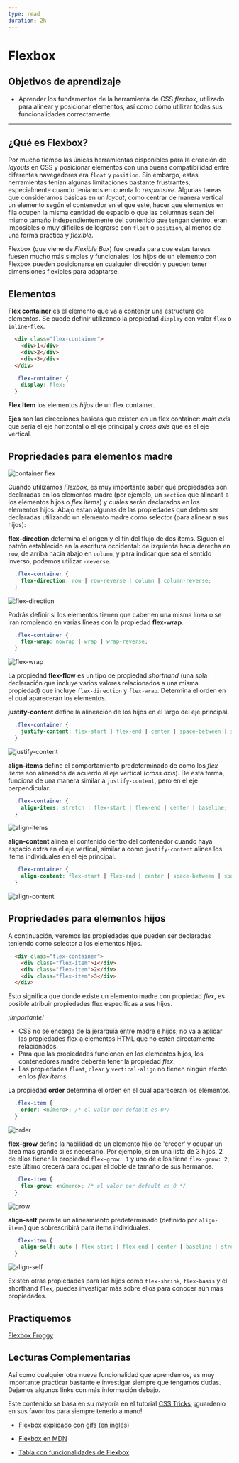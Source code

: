 ```yaml
---
type: read
duration: 2h
---
```


# Flexbox

## Objetivos de aprendizaje

- Aprender los fundamentos de la herramienta de CSS _flexbox_, utilizado para
alinear y posicionar elementos, así como cómo utilizar todas sus
funcionalidades correctamente.

***

## ¿Qué es Flexbox?

Por mucho tiempo las únicas herramientas disponibles para la creación de
_layouts_ en CSS y posicionar elementos con una buena compatibilidad entre
diferentes navegadores era `float` y `position`.
Sin embargo, estas herramientas tenían algunas limitaciones bastante
frustrantes, especialmente cuando teníamos en cuenta lo _responsive_.
Algunas tareas que consideramos básicas en un _layout_, como centrar de manera
vertical un elemento según el contenedor en el que esté, hacer que elementos en
fila ocupen la misma cantidad de espacio o que las columnas sean del mismo
tamaño independientemente del contenido que tengan dentro, eran imposibles o muy
dificiles de lograrse con `float` o `position`, al menos de una forma práctica
y _flexible_.

Flexbox (que viene de _Flexible Box_) fue creada para que estas tareas fuesen
mucho más simples y funcionales: los hijos de un elemento con Flexbox pueden
posicionarse en cualquier dirección y pueden tener dimensiones flexibles para
adaptarse.

## Elementos

**Flex container** es el elemento que va a contener una estructura de elementos.
Se puede definir utilizando la propiedad `display` con valor `flex` o
`inline-flex`.

```html
  <div class="flex-container">
    <div>1</div>
    <div>2</div>
    <div>3</div>
  </div>
```

```css
  .flex-container {
    display: flex;
  }
```

**Flex Item** los elementos _hijos_ de un flex container.

**Ejes** son las direcciones basicas que existen en un flex container: _main
axis_ que sería el eje horizontal o el eje principal y _cross axis_ que es el
eje vertical.

## Propriedades para elementos madre

![container flex](https://css-tricks.com/wp-content/uploads/2018/10/01-container.svg)

Cuando utilizamos _Flexbox_, es muy importante saber qué propiedades son
declaradas en los elementos madre (por ejemplo, un `section` que alineará a los
elementos hijos o _flex items_) y cuáles serán declarados en los elementos
hijos.
Abajo estan algunas de las propiedades que deben ser declaradas utilizando un
elemento madre como selector (para alinear a sus hijos):

**flex-direction** determina el origen y el fin del flujo de dos items. Siguen
el patrón establecido en la escritura occidental: de izquierda hacia derecha en
`row`, de arriba hacia abajo en `column`, y para indicar que sea el sentido
inverso, podemos utilizar `-reverse`.

```css
  .flex-container {
    flex-direction: row | row-reverse | column | column-reverse;
  }
```

![flex-direction](https://css-tricks.com/wp-content/uploads/2018/10/flex-direction.svg)

Podrás definir si los elementos tienen que caber en una misma línea o se iran
rompiendo en varias líneas con la propiedad **flex-wrap**.

```css
  .flex-container {
    flex-wrap: nowrap | wrap | wrap-reverse;
  }
```

![flex-wrap](https://css-tricks.com/wp-content/uploads/2018/10/flex-wrap.svg)

La propiedad **flex-flow** es un tipo de propiedad _shorthand_ (una sola
declaración que incluye varios valores relacionados a una misma propiedad) que
incluye `flex-direction` y `flex-wrap`. Determina el orden en el cual aparecerán
los elementos.

**justify-content** define la alineación de los hijos en el largo del eje
principal.

```css
  .flex-container {
    justify-content: flex-start | flex-end | center | space-between | space-around | space-evenly;
  }
```

![justify-content](https://css-tricks.com/wp-content/uploads/2018/10/justify-content.svg)

**align-items** define el comportamiento predeterminado de como los _flex items_
son alineados de acuerdo al eje vertical (_cross axis_). De esta forma, funciona
de una manera similar a `justify-content`, pero en el eje perpendicular.

```css
  .flex-container {
    align-items: stretch | flex-start | flex-end | center | baseline;
  }
```

![align-items](https://css-tricks.com/wp-content/uploads/2018/10/align-items.svg)

**align-content** alinea el contenido dentro del contenedor cuando haya espacio
extra en el eje vertical, similar a como `justify-content` alinea los items
individuales en el eje principal.

```css
  .flex-container {
    align-content: flex-start | flex-end | center | space-between | space-around | stretch;
  }
```

![align-content](https://css-tricks.com/wp-content/uploads/2018/10/align-content.svg)

## Propriedades para elementos hijos

A continuación, veremos las propiedades que pueden ser declaradas teniendo como
selector a los elementos hijos.

```html
  <div class="flex-container">
    <div class="flex-item">1</div>
    <div class="flex-item">2</div>
    <div class="flex-item">3</div>
  </div>
```

Esto significa que donde existe un elemento madre con propiedad _flex_, es
posible atribuir propiedades flex específicas a sus hijos.

_¡Importante!_

- CSS no se encarga de la jerarquía entre madre e hijos; no va a aplicar las
propiedades flex a elementos HTML que no estén directamente relacionados.
- Para que las propiedades funcionen en los elementos hijos, los contenedores
madre deberán tener la propiedad _flex_.
- Las propiedades `float`, `clear` y `vertical-align` no tienen ningún efecto en
los _flex items_.

La propiedad **order** determina el orden en el cual apareceran los elementos.

```css
  .flex-item {
    order: <número>; /* el valor por default es 0*/
  }
```

![order](https://css-tricks.com/wp-content/uploads/2018/10/order.svg)

**flex-grow** define la habilidad de un elemento hijo de 'crecer' y ocupar un
área más grande si es necesario. Por ejemplo, si en una lista de 3 hijos, 2 de
ellos tienen la propiedad `flex-grow: 1` y uno de ellos tiene `flex-grow: 2`,
este último crecerá para ocupar el doble de tamaño de sus hermanos.

```css
  .flex-item {
    flex-grow: <número>; /* el valor por default es 0 */
  }
```

![grow](https://css-tricks.com/wp-content/uploads/2018/10/flex-grow.svg)

**align-self** permite un alineamiento predeterminado (definido por
`align-items`) que sobrescribirá para items individuales.

```css
  .flex-item {
    align-self: auto | flex-start | flex-end | center | baseline | stretch;
  }
```

![align-self](https://css-tricks.com/wp-content/uploads/2018/10/align-self.svg)

Existen otras propiedades para los hijos como `flex-shrink`, `flex-basis` y el
shorthand `flex`, puedes investigar más sobre ellos para conocer aún más
propiedades.

## Practiquemos

[Flexbox Froggy](https://flexboxfroggy.com/)

## Lecturas Complementarias

Así como cualquier otra nueva funcionalidad que aprendemos, es muy importante
practicar bastante e investigar siempre que tengamos dudas. Dejamos algunos
links con más información debajo.

Este contenido se basa en su mayoría en el tutorial
[CSS Tricks](https://css-tricks.com/snippets/css/a-guide-to-flexbox/),
¡guardenlo en sus favoritos para siempre tenerlo a mano!

- [Flexbox explicado con gifs (en inglés)](https://medium.freecodecamp.org/even-more-about-how-flexbox-works-explained-in-big-colorful-animated-gifs-a5a74812b053)

- [Flexbox en MDN](https://developer.mozilla.org/en-US/docs/Learn/CSS/CSS_layout/Flexbox)

- [Tabla con funcionalidades de Flexbox](https://internetingishard.com/html-and-css/flexbox/flexbox-layouts-7abd58.png)
